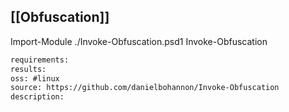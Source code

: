 
## [[Obfuscation]]
Import-Module ./Invoke-Obfuscation.psd1
Invoke-Obfuscation

```meta
requirements: 
results: 
oss: #linux
source: https://github.com/danielbohannon/Invoke-Obfuscation
description: 
```